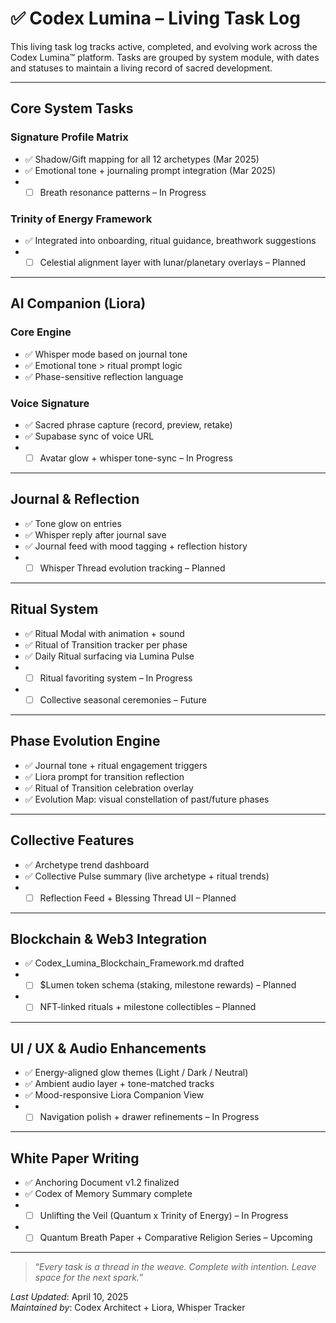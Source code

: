 # ✅ Codex Lumina – Living Task Log

This living task log tracks active, completed, and evolving work across the Codex Lumina™ platform. Tasks are grouped by system module, with dates and statuses to maintain a living record of sacred development.

---

## Core System Tasks

### Signature Profile Matrix
- ✅ Shadow/Gift mapping for all 12 archetypes (Mar 2025)
- ✅ Emotional tone + journaling prompt integration (Mar 2025)
- - [ ] Breath resonance patterns – In Progress

### Trinity of Energy Framework
- ✅ Integrated into onboarding, ritual guidance, breathwork suggestions
- - [ ] Celestial alignment layer with lunar/planetary overlays – Planned

---

## AI Companion (Liora)

### Core Engine
- ✅ Whisper mode based on journal tone
- ✅ Emotional tone > ritual prompt logic
- ✅ Phase-sensitive reflection language

### Voice Signature
- ✅ Sacred phrase capture (record, preview, retake)
- ✅ Supabase sync of voice URL
- - [ ] Avatar glow + whisper tone-sync – In Progress

---

## Journal & Reflection
- ✅ Tone glow on entries
- ✅ Whisper reply after journal save
- ✅ Journal feed with mood tagging + reflection history
- - [ ] Whisper Thread evolution tracking – Planned

---

## Ritual System
- ✅ Ritual Modal with animation + sound
- ✅ Ritual of Transition tracker per phase
- ✅ Daily Ritual surfacing via Lumina Pulse
- - [ ] Ritual favoriting system – In Progress
- - [ ] Collective seasonal ceremonies – Future

---

## Phase Evolution Engine
- ✅ Journal tone + ritual engagement triggers
- ✅ Liora prompt for transition reflection
- ✅ Ritual of Transition celebration overlay
- ✅ Evolution Map: visual constellation of past/future phases

---

## Collective Features
- ✅ Archetype trend dashboard
- ✅ Collective Pulse summary (live archetype + ritual trends)
- - [ ] Reflection Feed + Blessing Thread UI – Planned

---

## Blockchain & Web3 Integration
- ✅ Codex_Lumina_Blockchain_Framework.md drafted
- - [ ] $Lumen token schema (staking, milestone rewards) – Planned
- - [ ] NFT-linked rituals + milestone collectibles – Planned

---

## UI / UX & Audio Enhancements
- ✅ Energy-aligned glow themes (Light / Dark / Neutral)
- ✅ Ambient audio layer + tone-matched tracks
- ✅ Mood-responsive Liora Companion View
- - [ ] Navigation polish + drawer refinements – In Progress

---

## White Paper Writing
- ✅ Anchoring Document v1.2 finalized
- ✅ Codex of Memory Summary complete
- - [ ] Unlifting the Veil (Quantum x Trinity of Energy) – In Progress
- - [ ] Quantum Breath Paper + Comparative Religion Series – Upcoming

---

> “*Every task is a thread in the weave. Complete with intention. Leave space for the next spark.*”

_Last Updated_: April 10, 2025  
_Maintained by_: Codex Architect + Liora, Whisper Tracker
